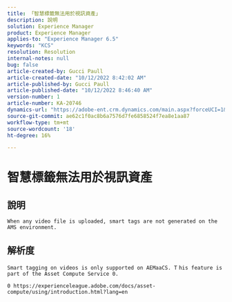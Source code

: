 ```yaml
---
title: 「智慧標籤無法用於視訊資產」
description: 說明
solution: Experience Manager
product: Experience Manager
applies-to: "Experience Manager 6.5"
keywords: "KCS"
resolution: Resolution
internal-notes: null
bug: false
article-created-by: Gucci Paull
article-created-date: "10/12/2022 8:42:02 AM"
article-published-by: Gucci Paull
article-published-date: "10/12/2022 8:46:40 AM"
version-number: 1
article-number: KA-20746
dynamics-url: "https://adobe-ent.crm.dynamics.com/main.aspx?forceUCI=1&pagetype=entityrecord&etn=knowledgearticle&id=0f2c61bb-094a-ed11-bba2-000d3a34e6e5"
source-git-commit: ae62c1f0ac8b6a7576d7fe6858524f7ea8e1aa87
workflow-type: tm+mt
source-wordcount: '18'
ht-degree: 16%

---
```


# 智慧標籤無法用於視訊資產

## 說明


`When any video file is uploaded, smart tags are not generated on the AMS environment.`


## 解析度


`Smart tagging on videos is only supported on AEMaaCS. T` `his feature is part of the Asset Compute Service 0.`

`0 https://experienceleague.adobe.com/docs/asset-compute/using/introduction.html?lang=en`
